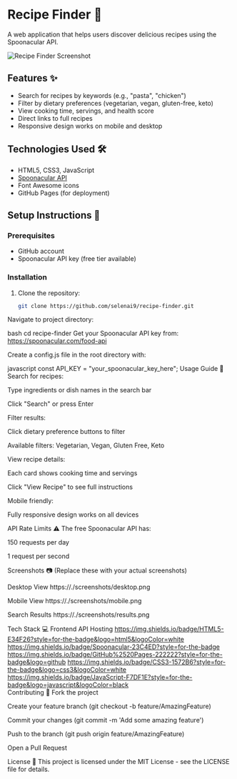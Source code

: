# Recipe Finder 🍳

A web application that helps users discover delicious recipes using the Spoonacular API.

![Recipe Finder Screenshot](./screenshot.png)

## Features ✨
- Search for recipes by keywords (e.g., "pasta", "chicken")
- Filter by dietary preferences (vegetarian, vegan, gluten-free, keto)
- View cooking time, servings, and health score
- Direct links to full recipes
- Responsive design works on mobile and desktop

## Technologies Used 🛠️
- HTML5, CSS3, JavaScript
- [Spoonacular API](https://spoonacular.com/food-api)
- Font Awesome icons
- GitHub Pages (for deployment)

## Setup Instructions 🚀

### Prerequisites
- GitHub account
- Spoonacular API key (free tier available)

### Installation
1. Clone the repository:
   ```bash
   git clone https://github.com/selenai9/recipe-finder.git
Navigate to project directory:

bash
cd recipe-finder
Get your Spoonacular API key from:
https://spoonacular.com/food-api

Create a config.js file in the root directory with:

javascript
const API_KEY = "your_spoonacular_key_here";
Usage Guide 📖
Search for recipes:

Type ingredients or dish names in the search bar

Click "Search" or press Enter

Filter results:

Click dietary preference buttons to filter

Available filters: Vegetarian, Vegan, Gluten Free, Keto

View recipe details:

Each card shows cooking time and servings

Click "View Recipe" to see full instructions

Mobile friendly:

Fully responsive design works on all devices

API Rate Limits ⚠️
The free Spoonacular API has:

150 requests per day

1 request per second

Screenshots 📷
(Replace these with your actual screenshots)

Desktop View
https://./screenshots/desktop.png

Mobile View
https://./screenshots/mobile.png

Search Results
https://./screenshots/results.png

Tech Stack 💻
Frontend	API	Hosting
https://img.shields.io/badge/HTML5-E34F26?style=for-the-badge&logo=html5&logoColor=white	https://img.shields.io/badge/Spoonacular-23C4ED?style=for-the-badge	https://img.shields.io/badge/GitHub%2520Pages-222222?style=for-the-badge&logo=github
https://img.shields.io/badge/CSS3-1572B6?style=for-the-badge&logo=css3&logoColor=white		
https://img.shields.io/badge/JavaScript-F7DF1E?style=for-the-badge&logo=javascript&logoColor=black		
Contributing 🤝
Fork the project

Create your feature branch (git checkout -b feature/AmazingFeature)

Commit your changes (git commit -m 'Add some amazing feature')

Push to the branch (git push origin feature/AmazingFeature)

Open a Pull Request

License 📄
This project is licensed under the MIT License - see the LICENSE file for details.
